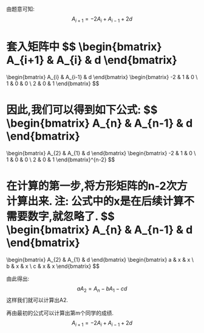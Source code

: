 由题意可知:
$$
A_{i+1}=-2A_{i}+A_{i-1}+2d
$$

套入矩阵中
$$
\begin{bmatrix}
    A_{i+1} & A_{i} & d
\end{bmatrix}
=
\begin{bmatrix}
    A_{i} & A_{i-1} & d
\end{bmatrix}
\begin{bmatrix}
    -2 & 1 & 0 \\
    1 & 0 & 0 \\
    2 & 0 & 1
\end{bmatrix}
$$

因此,我们可以得到如下公式:
$$
\begin{bmatrix}
    A_{n} & A_{n-1} & d
\end{bmatrix}
=
\begin{bmatrix}
    A_{2} & A_{1} & d
\end{bmatrix}
\begin{bmatrix}
    -2 & 1 & 0 \\
    1 & 0 & 0 \\
    2 & 0 & 1
\end{bmatrix}^{n-2}
$$

在计算的第一步,将方形矩阵的n-2次方计算出来. 注: 公式中的x是在后续计算不需要数字,就忽略了.
$$
\begin{bmatrix}
    A_{n} & A_{n-1} & d
\end{bmatrix}
=
\begin{bmatrix}
    A_{2} & A_{1} & d
\end{bmatrix}
\begin{bmatrix}
    a & x & x \\
    b & x & x \\
    c & x & x
\end{bmatrix}
$$

由此得出:
$$
aA_{2} = A_{n}-bA_{1}-cd
$$
这样我们就可以计算出A2.

再由最初的公式可以计算出第m个同学的成绩.
$$
A_{i+1}=-2A_{i}+A_{i-1}+2d
$$

